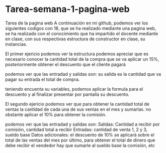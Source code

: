 # Tarea-semana-1-pagina-web
Tarea de la pagina web
A continuación en mi github, podemos ver los siguientes codigos con 18, que se ha realizado mediante una pagina web, se ha realizado con
el conocimiento que ha impartido el docente mediante en clase, con sus respectivas estructura de constructor en clase, su instancias.

El primer ejericio podemos ver la estructura podemos apreciar que es necesario conocer la cantidad total de la compra que se va aplicar
un 15%, posteriormente obtener el descuento que el cliente pagará

 podemos ver que las entradad y salidas son:
 su salida es la cantidad que va pagar
 su entrada el total de compra.

 teniendo encuenta su variables, podemos aplicar la formula para el descuento y al finalizar presentar por pantalla su descuento.

 El segundo ejericio podemos ver que para obtener la cantidad total de ventas  la cantidad de cada una de sus ventas en  el mes y sumarlas.
 no obstante aplicar el 10% para obtener la comisión. 
 
podemos ver que las entradad y salidas son:
 Salidas:   Cantidad a recibir por comisión, cantidad total a recibir
 Entradas: cantidad de venta 1, 2 y 3, sueldo base
 Datos adicionales: el descuento de 10% se aplicará sobre el total de las ventas del mes
 por último, para obtener el total de dinero que debe recibir el vendedor hay que sumarle al sueldo base la comisión, etc
